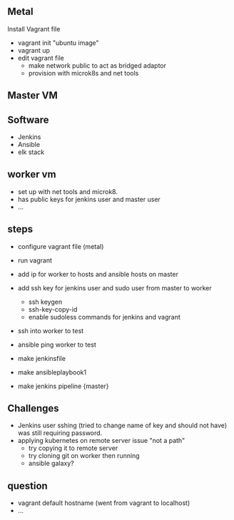 Metal
- 
Install Vagrant file

- vagrant init "ubuntu image"
- vagrant up 
- edit vagrant file
	-  make network public to act as bridged adaptor
	-  provision with microk8s and net tools

Master VM
-
Software 
-
- Jenkins
- Ansible 
- elk stack 


worker vm
-
- set up with net tools and microk8.
- has public keys for jenkins user and master user
- ...




steps 
- 
- configure vagrant file (metal)
- run vagrant
- add ip for worker to hosts and ansible hosts on master
- add ssh key for jenkins user and sudo user from master to worker
	- ssh keygen
	- ssh-key-copy-id
	- enable sudoless commands for jenkins and vagrant

- ssh into worker to test
- ansible ping worker to test
- make jenkinsfile
- make ansibleplaybook1
- make jenkins pipeline {master}








Challenges
-
- Jenkins user sshing (tried to change name of key and should not have) was still requiring password. 
- applying kubernetes on remote server issue "not a path"
	- try copying it to remote server
	- try cloning git on worker then running
	- ansible galaxy?







question
-
- vagrant default hostname (went from vagrant to localhost)
- ...

